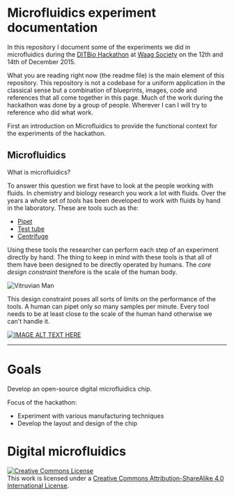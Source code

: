 # Microfluidics experiment documentation

In this repository I document some of the experiments we did in microfluidics during the [DITBio Hackathon](http://www.meetup.com/Dutch-DIY-Bio/events/227086115/) at [Waag Society](http://waag.org) on the
12th and 14th of December 2015.

What you are reading right now (the readme file) is the main element of this repository. This repository is not
a codebase for a uniform application in the classical sense but a combination of blueprints, images, code and references that all come together in this page. Much of the work during the hackathon was done by a group of people. Wherever I can I will try to reference who did what work.

First an introduction on Microfluidics to provide the functional context for the experiments of the hackathon.

## Microfluidics

What is microfluidics?

To answer this question we first have to look at the people working with fluids. In chemistry and biology research you work a lot with fluids. Over the years a whole set of _tools_ has been developed to work with fluids by hand in the laboratory.
These are tools such as the:

* [Pipet](https://en.wikipedia.org/wiki/Pipette)
* [Test tube](https://en.wikipedia.org/wiki/Test_tube)
* [Centrifuge](https://en.wikipedia.org/wiki/Centrifuge)

Using these tools the researcher can perform each step of an experiment directly by hand. The thing to keep in mind with these tools is that all of them have been designed to be directly operated by humans. The *core design constraint* therefore is the scale of the human body.

![Vitruvian Man](https://upload.wikimedia.org/wikipedia/commons/thumb/2/22/Da_Vinci_Vitruve_Luc_Viatour.jpg/176px-Da_Vinci_Vitruve_Luc_Viatour.jpg)

This design constraint poses all sorts of limits on the performance of the tools. A human can pipet only so many samples per minute. Every tool needs to be at least close to the scale of the human hand otherwise we can't handle it.


[![IMAGE ALT TEXT HERE](http://img.youtube.com/vi/t9vGEFjMJ7o/0.jpg)](http://www.youtube.com/watch?v=t9vGEFjMJ7o)

---

# Goals

Develop an open-source digital microfluidics chip.

Focus of the hackathon:

* Experiment with various manufacturing techniques
* Develop the layout and design of the chip


# Digital microfluidics


<a rel="license" href="http://creativecommons.org/licenses/by-sa/4.0/"><img alt="Creative Commons License" style="border-width:0" src="https://i.creativecommons.org/l/by-sa/4.0/88x31.png" /></a><br />This work is licensed under a <a rel="license" href="http://creativecommons.org/licenses/by-sa/4.0/">Creative Commons Attribution-ShareAlike 4.0 International License</a>.
